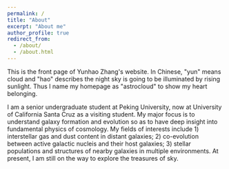 ```yaml
---
permalink: /
title: "About"
excerpt: "About me"
author_profile: true
redirect_from: 
  - /about/
  - /about.html
---
```


This is the front page of Yunhao Zhang's website. In Chinese, "yun"  means cloud and "hao" describes the night sky is going to be illuminated by rising sunlight. Thus I name my homepage as "astrocloud" to show my heart belonging.

I am a senior undergraduate student at Peking University, now at University of California Santa Cruz as a visiting student. My major focus is to understand galaxy formation and evolution so as to have deep insight into fundamental physics of cosmology. My fields of interests include 1) interstellar gas and dust content in distant galaxies; 2) co-evolution between active galactic nucleis and their host galaxies; 3) stellar populations and structures of nearby galaxies in multiple environments. At present, I am still on the way to explore the treasures of sky.
